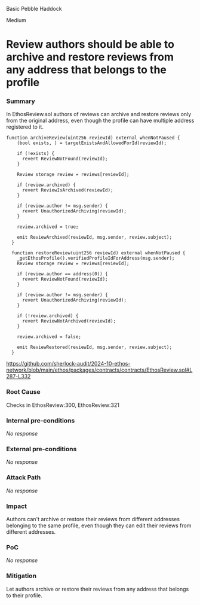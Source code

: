 Basic Pebble Haddock

Medium

# Review authors should be able to archive and restore reviews from any address that belongs to the profile

### Summary

In EthosReview.sol authors of reviews can archive and restore reviews only from the original address, even though the profile can have multiple address registered to it.
```solidity
function archiveReview(uint256 reviewId) external whenNotPaused {
    (bool exists, ) = targetExistsAndAllowedForId(reviewId);

    if (!exists) {
      revert ReviewNotFound(reviewId);
    }

    Review storage review = reviews[reviewId];

    if (review.archived) {
      revert ReviewIsArchived(reviewId);
    }

    if (review.author != msg.sender) {
      revert UnauthorizedArchiving(reviewId);
    }

    review.archived = true;

    emit ReviewArchived(reviewId, msg.sender, review.subject);
  }

  function restoreReview(uint256 reviewId) external whenNotPaused {
    _getEthosProfile().verifiedProfileIdForAddress(msg.sender);
    Review storage review = reviews[reviewId];

    if (review.author == address(0)) {
      revert ReviewNotFound(reviewId);
    }

    if (review.author != msg.sender) {
      revert UnauthorizedArchiving(reviewId);
    }

    if (!review.archived) {
      revert ReviewNotArchived(reviewId);
    }

    review.archived = false;

    emit ReviewRestored(reviewId, msg.sender, review.subject);
  }
```
https://github.com/sherlock-audit/2024-10-ethos-network/blob/main/ethos/packages/contracts/contracts/EthosReview.sol#L287-L332

### Root Cause

Checks in EthosReview:300, EthosReview:321

### Internal pre-conditions

_No response_

### External pre-conditions

_No response_

### Attack Path

_No response_

### Impact

Authors can't archive or restore their reviews from different addresses belonging to the same profile, even though they can edit their reviews from different addresses.

### PoC

_No response_

### Mitigation

Let authors archive or restore their reviews from any address that belongs to their profile.